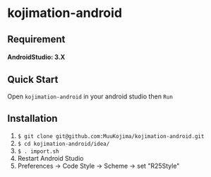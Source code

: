 # kojimation-android

## Requirement

#### AndroidStudio: 3.X

## Quick Start

Open `kojimation-android` in your android studio then `Run`

## Installation

1. `$ git clone git@github.com:MuuKojima/kojimation-android.git`
2. `$ cd kojimation-android/idea/`
3. `$ . import.sh`
4. Restart Android Studio
5. Preferences -> Code Style -> Scheme -> set "R25Style"

